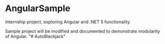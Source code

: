 # AngularSample

Internship project, exploring Angular and .NET 5 functionality.

Sample project will be modified and documented to demonstrate modularity of Angular.
"# AutoBlackjack" 
